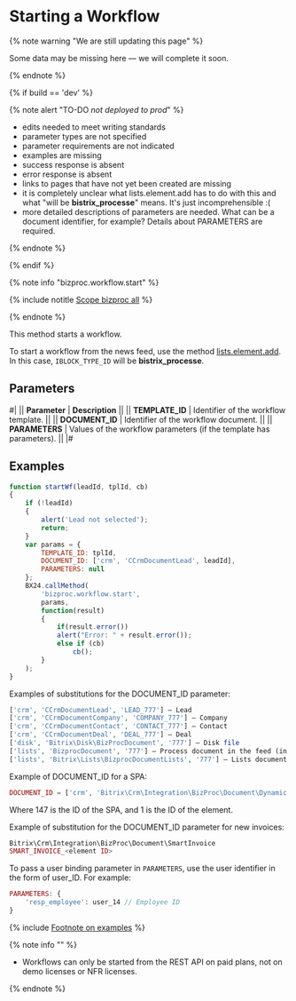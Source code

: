 # Starting a Workflow

{% note warning "We are still updating this page" %}

Some data may be missing here — we will complete it soon.

{% endnote %}

{% if build == 'dev' %}

{% note alert "TO-DO _not deployed to prod_" %}

- edits needed to meet writing standards
- parameter types are not specified
- parameter requirements are not indicated
- examples are missing
- success response is absent
- error response is absent
- links to pages that have not yet been created are missing
- it is completely unclear what lists.element.add has to do with this and what "will be **bistrix_processe**" means. It's just incomprehensible :(
- more detailed descriptions of parameters are needed. What can be a document identifier, for example? Details about PARAMETERS are required.

{% endnote %}

{% endif %}

{% note info "bizproc.workflow.start" %}

{% include notitle [Scope bizproc all](./_includes/scope-bizproc-all.md) %}

{% endnote %}

This method starts a workflow.

To start a workflow from the news feed, use the method [lists.element.add](.). In this case, `IBLOCK_TYPE_ID` will be **bistrix_processe**.

## Parameters

#|
|| **Parameter** | **Description** ||
|| **TEMPLATE_ID** | Identifier of the workflow template. ||
|| **DOCUMENT_ID** | Identifier of the workflow document. ||
|| **PARAMETERS** | Values of the workflow parameters (if the template has parameters). ||
|#

## Examples

```js
function startWf(leadId, tplId, cb)
{
	if (!leadId)
	{
		alert('Lead not selected');
		return;
	}
	var params = {
		TEMPLATE_ID: tplId,
		DOCUMENT_ID: ['crm', 'CCrmDocumentLead', leadId],
		PARAMETERS: null
	};
	BX24.callMethod(
		'bizproc.workflow.start',
		params,
		function(result)
		{
			if(result.error())
			alert("Error: " + result.error());
			else if (cb)
				cb();
		}
	);
}
```

Examples of substitutions for the DOCUMENT_ID parameter:

```php
['crm', 'CCrmDocumentLead', 'LEAD_777'] – Lead
['crm', 'CCrmDocumentCompany', 'COMPANY_777'] – Company
['crm', 'CCrmDocumentContact', 'CONTACT_777'] – Contact
['crm', 'CCrmDocumentDeal', 'DEAL_777'] – Deal
['disk', 'Bitrix\Disk\BizProcDocument', '777'] – Disk file
['lists', 'BizprocDocument', '777'] – Process document in the feed (in news)
['lists', 'Bitrix\Lists\BizprocDocumentLists', '777'] – Lists document
```

Example of DOCUMENT_ID for a SPA:

```php
DOCUMENT_ID = ['crm', 'Bitrix\Crm\Integration\BizProc\Document\Dynamic', 'DYNAMIC_147_1']
```

Where 147 is the ID of the SPA, and 1 is the ID of the element.

Example of substitution for the DOCUMENT_ID parameter for new invoices:

```php
Bitrix\Crm\Integration\BizProc\Document\SmartInvoice
SMART_INVOICE_<element ID> 
```

To pass a user binding parameter in `PARAMETERS`, use the user identifier in the form of user_ID. For example:

```php
PARAMETERS: {
    'resp_employee': user_14 // Employee ID
}
```

{% include [Footnote on examples](../../_includes/examples.md) %}

{% note info "" %}

- Workflows can only be started from the REST API on paid plans, not on demo licenses or NFR licenses.

{% endnote %}